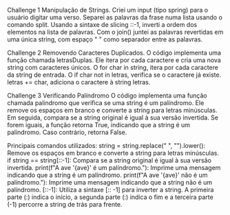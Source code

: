 Challenge 1
Manipulação de Strings.
Criei um input (tipo spring) para o usuário digitar uma verso. 
Separei as palavras da frase numa lista usando o comando split.
Usando a sintaxe de slicing ::-1, inverti a ordem dos elementos na lista de palavras.
Com o join() juntei as palavras revertidas em uma única string, com espaço " " como separador entre as palavras.

Challenge 2
Removendo Caracteres Duplicados.
O código implementa uma função chamada letrasDuplas.
Ele itera por cada caractere e cria uma nova string com caracteres únicos.
O for char in string, itera por cada caractere da string de entrada.
O if char not in letras, verifica se o caractere já existe.
letras += char, adiciona o caractere à string letras.

Challenge 3
Verificando Palíndromo
O código implementa uma função chamada palindromo que verifica se uma string é um palíndromo. 
Ele remove os espaços em branco e converte a string para letras minúsculas. 
Em seguida, compara se a string original é igual à sua versão invertida. 
Se forem iguais, a função retorna True, indicando que a string é um palíndromo. 
Caso contrário, retorna False.

Principais comandos utilizados:
string = string.replace(" ", "").lower(): Remove os espaços em branco e converte a string para letras minúsculas.
if string == string[::-1]: Compara se a string original é igual à sua versão invertida.
print(f"A ave '{ave}' é um palíndromo."): Imprime uma mensagem indicando que a string é um palíndromo.
print(f"A ave '{ave}' não é um palíndromo."): Imprime uma mensagem indicando que a string não é um palíndromo.
[::-1]: Utiliza a sintaxe [:: -1] para inverter a string. A primeira parte (:) indica o início, a segunda parte (:) indica o fim e a terceira parte (-1) percorre a string de trás para frente.


